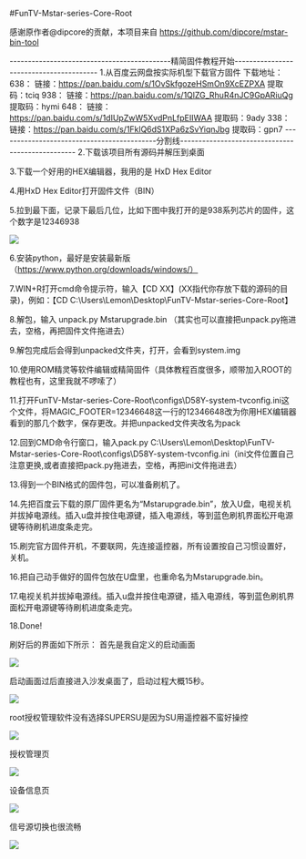 #FunTV-Mstar-series-Core-Root

感谢原作者@dipcore的贡献，本项目来自
https://github.com/dipcore/mstar-bin-tool

--------------------------------------------精简固件教程开始----------------------------------------
1.从百度云网盘按实际机型下载官方固件
  下载地址：
    638：
    链接：https://pan.baidu.com/s/1OvSkfgozeHSmOn9XcEZPXA
    提取码：tciq
    938：
    链接：https://pan.baidu.com/s/1QlZG_RhuR4nJC9GpARiuQg
    提取码：hymi
    648：
    链接：https://pan.baidu.com/s/1dIUpZwW5XvdPnLfpEIIWAA
    提取码：9ady
    338：
    链接：https://pan.baidu.com/s/1FklQ6dS1XPa6zSvYiqnJbg
    提取码：gpn7
-------------------------------------------分割线-------------------------------------------------
2.下载该项目所有源码并解压到桌面

3.下载一个好用的HEX编辑器，我用的是 HxD Hex Editor

4.用HxD Hex Editor打开固件文件（BIN）

5.拉到最下面，记录下最后几位，比如下图中我打开的是938系列芯片的固件，这个数字是12346938

![](https://github.com/283330601/FunTV-Mstar-series-Core-Root/blob/master/image/7.png)  

6.安装python，最好是安装最新版（https://www.python.org/downloads/windows/）

7.WIN+R打开cmd命令提示符，输入【CD XX】(XX指代你存放下载的源码的目录)，例如：【CD C:\Users\Lemon\Desktop\FunTV-Mstar-series-Core-Root】

8.解包，输入 unpack.py Mstarupgrade.bin （其实也可以直接把unpack.py拖进去，空格，再把固件文件拖进去）

9.解包完成后会得到unpacked文件夹，打开，会看到system.img

10.使用ROM精灵等软件编辑或精简固件（具体教程百度很多，顺带加入ROOT的教程也有，这里我就不啰嗦了）

11.打开FunTV-Mstar-series-Core-Root\configs\D58Y-system-tvconfig.ini这个文件，将MAGIC_FOOTER=12346648这一行的12346648改为你用HEX编辑器看到的那几个数字，保存更改。并把unpacked文件夹改名为pack

12.回到CMD命令行窗口，输入pack.py C:\Users\Lemon\Desktop\FunTV-Mstar-series-Core-Root\configs\D58Y-system-tvconfig.ini（ini文件位置自己注意更换,或者直接把pack.py拖进去，空格，再把ini文件拖进去）

13.得到一个BIN格式的固件包，可以准备刷机了。

14.先把百度云下载的原厂固件更名为“Mstarupgrade.bin”，放入U盘，电视关机并拔掉电源线。插入u盘并按住电源键，插入电源线，等到蓝色刷机界面松开电源键等待刷机进度条走完。

15.刷完官方固件开机，不要联网，先连接遥控器，所有设置按自己习惯设置好，关机。

16.把自己动手做好的固件包放在U盘里，也重命名为Mstarupgrade.bin。

17.电视关机并拔掉电源线。插入u盘并按住电源键，插入电源线，等到蓝色刷机界面松开电源键等待刷机进度条走完。

18.Done!

刷好后的界面如下所示：
首先是我自定义的启动画面

![](https://github.com/283330601/FunTV-Mstar-series-Core-Root/blob/master/image/1.jpg)  

启动画面过后直接进入沙发桌面了，启动过程大概15秒。

![](https://github.com/283330601/FunTV-Mstar-series-Core-Root/blob/master/image/2.jpg)  

root授权管理软件没有选择SUPERSU是因为SU用遥控器不蛮好操控

![](https://github.com/283330601/FunTV-Mstar-series-Core-Root/blob/master/image/3.jpg)  

授权管理页

![](https://github.com/283330601/FunTV-Mstar-series-Core-Root/blob/master/image/4.jpg)  

设备信息页

![](https://github.com/283330601/FunTV-Mstar-series-Core-Root/blob/master/image/5.jpg)  

信号源切换也很流畅

![](https://github.com/283330601/FunTV-Mstar-series-Core-Root/blob/master/image/6.jpg)  


